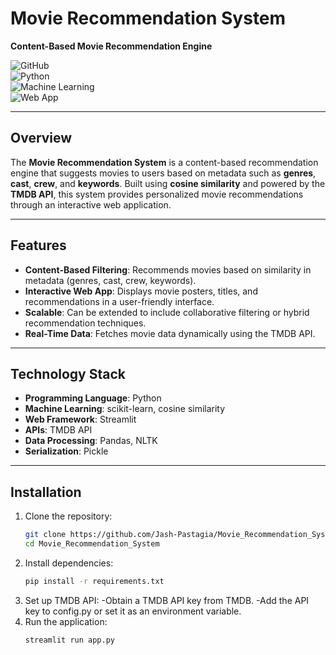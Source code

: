 # **Movie Recommendation System**  
**Content-Based Movie Recommendation Engine**  

![GitHub](https://img.shields.io/badge/License-MIT-blue)  
![Python](https://img.shields.io/badge/Python-3.8%2B-green)  
![Machine Learning](https://img.shields.io/badge/ML-scikit--learn-yellow)  
![Web App](https://img.shields.io/badge/Web%20App-Streamlit-orange)  

---

## **Overview**  
The **Movie Recommendation System** is a content-based recommendation engine that suggests movies to users based on metadata such as **genres**, **cast**, **crew**, and **keywords**. Built using **cosine similarity** and powered by the **TMDB API**, this system provides personalized movie recommendations through an interactive web application.

---

## **Features**  
- **Content-Based Filtering**: Recommends movies based on similarity in metadata (genres, cast, crew, keywords).  
- **Interactive Web App**: Displays movie posters, titles, and recommendations in a user-friendly interface.  
- **Scalable**: Can be extended to include collaborative filtering or hybrid recommendation techniques.  
- **Real-Time Data**: Fetches movie data dynamically using the TMDB API.  

---

## **Technology Stack**  
- **Programming Language**: Python  
- **Machine Learning**: scikit-learn, cosine similarity  
- **Web Framework**: Streamlit  
- **APIs**: TMDB API  
- **Data Processing**: Pandas, NLTK  
- **Serialization**: Pickle  

---

## **Installation**  
1. Clone the repository:  
   ```bash  
   git clone https://github.com/Jash-Pastagia/Movie_Recommendation_System.git  
   cd Movie_Recommendation_System
2. Install dependencies:  
   ```bash  
   pip install -r requirements.txt
3. Set up TMDB API:
   -Obtain a TMDB API key from TMDB.
   -Add the API key to config.py or set it as an environment variable.  
4. Run the application:  
   ```bash  
   streamlit run app.py  

